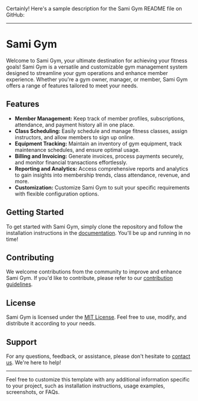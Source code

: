 Certainly! Here's a sample description for the Sami Gym README file on GitHub:

---

# Sami Gym

Welcome to Sami Gym, your ultimate destination for achieving your fitness goals! Sami Gym is a versatile and customizable gym management system designed to streamline your gym operations and enhance member experience. Whether you're a gym owner, manager, or member, Sami Gym offers a range of features tailored to meet your needs.

## Features

- **Member Management:** Keep track of member profiles, subscriptions, attendance, and payment history all in one place.
- **Class Scheduling:** Easily schedule and manage fitness classes, assign instructors, and allow members to sign up online.
- **Equipment Tracking:** Maintain an inventory of gym equipment, track maintenance schedules, and ensure optimal usage.
- **Billing and Invoicing:** Generate invoices, process payments securely, and monitor financial transactions effortlessly.
- **Reporting and Analytics:** Access comprehensive reports and analytics to gain insights into membership trends, class attendance, revenue, and more.
- **Customization:** Customize Sami Gym to suit your specific requirements with flexible configuration options.

## Getting Started

To get started with Sami Gym, simply clone the repository and follow the installation instructions in the [documentation](link_to_documentation). You'll be up and running in no time!

## Contributing

We welcome contributions from the community to improve and enhance Sami Gym. If you'd like to contribute, please refer to our [contribution guidelines](link_to_contribution_guidelines).

## License

Sami Gym is licensed under the [MIT License](link_to_license). Feel free to use, modify, and distribute it according to your needs.

## Support

For any questions, feedback, or assistance, please don't hesitate to [contact us](mailto:your_email@example.com). We're here to help!

---

Feel free to customize this template with any additional information specific to your project, such as installation instructions, usage examples, screenshots, or FAQs.
